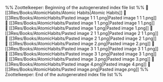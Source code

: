 %% Zoottelkeeper: Beginning of the autogenerated index file list  %%
📄 [[3Res/Books/AtomicHabits/Atomic Habits|Atomic Habits]]
📄 [[3Res/Books/AtomicHabits/Pasted image 1 1 1.png|Pasted image 1 1 1.png]]
📄 [[3Res/Books/AtomicHabits/Pasted image 1 1.png|Pasted image 1 1.png]]
📄 [[3Res/Books/AtomicHabits/Pasted image 1.png|Pasted image 1.png]]
📄 [[3Res/Books/AtomicHabits/Pasted image 2 1 1.png|Pasted image 2 1 1.png]]
📄 [[3Res/Books/AtomicHabits/Pasted image 2 1.png|Pasted image 2 1.png]]
📄 [[3Res/Books/AtomicHabits/Pasted image 2.png|Pasted image 2.png]]
📄 [[3Res/Books/AtomicHabits/Pasted image 3 1 1.png|Pasted image 3 1 1.png]]
📄 [[3Res/Books/AtomicHabits/Pasted image 3 1.png|Pasted image 3 1.png]]
📄 [[3Res/Books/AtomicHabits/Pasted image 3.png|Pasted image 3.png]]
📄 [[3Res/Books/AtomicHabits/Pasted image 4.png|Pasted image 4.png]]
📄 [[3Res/Books/AtomicHabits/Pasted image.png|Pasted image.png]]
%% Zoottelkeeper: End of the autogenerated index file list  %%

